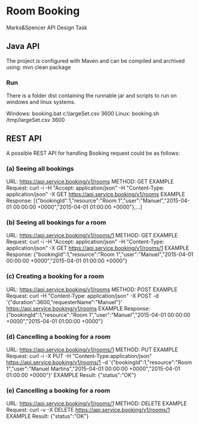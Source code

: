 # Room Booking

Marks&amp;Spencer API Design Task

## Java API

The project is configured with Maven and can be compiled and archived using: mvn clean package

### Run

There is a folder dist containing the runnable jar and scripts to run on windows and linux systems.

Windows: booking.bat c:\largeSet.csv 3600
Linux:   booking.sh /tmp/largeSet.csv 3600

## REST API

A possible REST API for handling Booking request could be as follows:

### (a) Seeing all bookings

URL: https://api.service.booking/v1/rooms
METHOD: GET
EXAMPLE Request: curl -i -H "Accept: application/json" -H "Content-Type: application/json" -X GET https://api.service.booking/v1/rooms
EXAMPLE Response: [{"bookingId":1,"resource":"Room 1","user":"Manuel","2015-04-01 00:00:00 +0000","2015-04-01 01:00:00 +0000"},...]

### (b) Seeing all bookings for a room

URL: https://api.service.booking/v1/rooms/1
METHOD: GET
EXAMPLE Request: curl -i -H "Accept: application/json" -H "Content-Type: application/json" -X GET https://api.service.booking/v1/rooms/1
EXAMPLE Response: {"bookingId":1,"resource":"Room 1","user":"Manuel","2015-04-01 00:00:00 +0000","2015-04-01 01:00:00 +0000"}

### (c) Creating a booking for a room

URL: https://api.service.booking/v1/rooms
METHOD: POST
EXAMPLE Request: curl -H "Content-Type: application/json" -X POST -d '{"duration":3600,"requesterName":"Manuel"}' https://api.service.booking/v1/rooms
EXAMPLE Response: {"bookingId":1,"resource":"Room 1","user":"Manuel","2015-04-01 00:00:00 +0000","2015-04-01 01:00:00 +0000"}

### (d) Cancelling a booking for a room

URL: https://api.service.booking/v1/rooms/1
METHOD: PUT
EXAMPLE Request: curl -i -X PUT -H "Content-Type:application/json" https://api.service.booking/v1/rooms/1 -d '{"bookingId":1,"resource":"Room 1","user":"Manuel Martins","2015-04-01 00:00:00 +0000","2015-04-01 01:00:00 +0000"}'
EXAMPLE Result: {"status":"OK"}

### (e) Cancelling a booking for a room

URL: https://api.service.booking/v1/rooms/1
METHOD: DELETE
EXAMPLE Request: curl -v -X DELETE https://api.service.booking/v1/rooms/1
EXAMPLE Result: {"status":"OK"}
